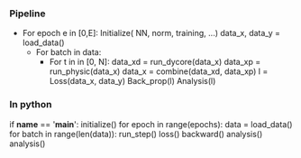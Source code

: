 ### Pipeline

- For epoch e in [0,E]:
    Initialize( NN, norm, training, ...)
    data_x, data_y = load_data()
    - For batch in data:
        - For t in in [0, N]:
            data_xd = run_dycore(data_x)
            data_xp = run_physic(data_x)
            data_x = combine(data_xd, data_xp)
        l = Loss(data_x, data_y)
        Back_prop(l)
        Analysis(l)

### In python
if __name__ == '__main__':
    initialize()
    for epoch in range(epochs):
        data = load_data()
        for batch in range(len(data)):
            run_step()
            loss()
            backward()
            analysis()
        analysis()
